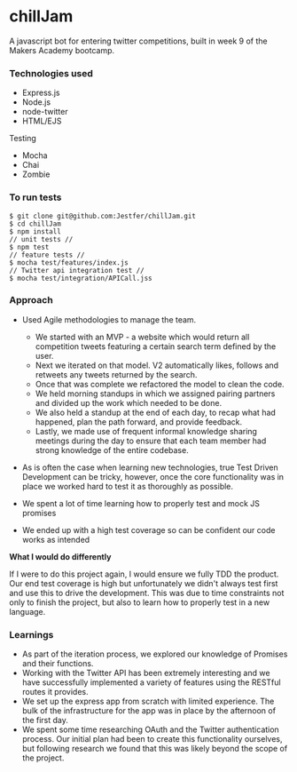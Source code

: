 # chillJam
A javascript bot for entering twitter competitions, built in week 9 of the Makers Academy bootcamp.

### Technologies used
- Express.js
- Node.js
- node-twitter
- HTML/EJS


Testing
- Mocha
- Chai
- Zombie

### To run tests
```
$ git clone git@github.com:Jestfer/chillJam.git
$ cd chillJam
$ npm install
// unit tests //
$ npm test
// feature tests //
$ mocha test/features/index.js
// Twitter api integration test //
$ mocha test/integration/APICall.jss
```

### Approach

- Used Agile methodologies to manage the team.
  - We started with an MVP - a website which would return all competition tweets featuring a certain search term defined by the user.
  - Next we iterated on that model. V2 automatically likes, follows and retweets any tweets returned by the search.
  - Once that was complete we refactored the model to clean the code.
  - We held morning standups in which we assigned pairing partners and divided up the work which needed to be done.
  - We also held a standup at the end of each day, to recap what had happened, plan the path forward, and provide feedback.
  - Lastly, we made use of frequent informal knowledge sharing meetings during the day to ensure that each team member had strong knowledge of the entire codebase.


- As is often the case when learning new technologies, true Test Driven Development can be tricky, however, once the core functionality was in place we worked hard to test it as thoroughly as possible.
- We spent a lot of time learning how to properly test and mock JS promises
- We ended up with a high test coverage so can be confident our code works as intended

__What I would do differently__

If I were to do this project again, I would ensure we fully TDD the product. Our end test coverage is high but unfortunately we didn't always test first and use this to drive the development. This was due to time constraints not only to finish the project, but also to learn how to properly test in a new language. 

### Learnings

- As part of the iteration process, we explored our knowledge of Promises and their functions.
- Working with the Twitter API has been extremely interesting and we have successfully implemented a variety of features using the RESTful routes it provides.
- We set up the express app from scratch with limited experience. The bulk of the infrastructure for the app was in place by the afternoon of the first day.
- We spent some time researching OAuth and the Twitter authentication process. Our initial plan had been to create this functionality ourselves, but following research we found that this was likely beyond the scope of the project.
